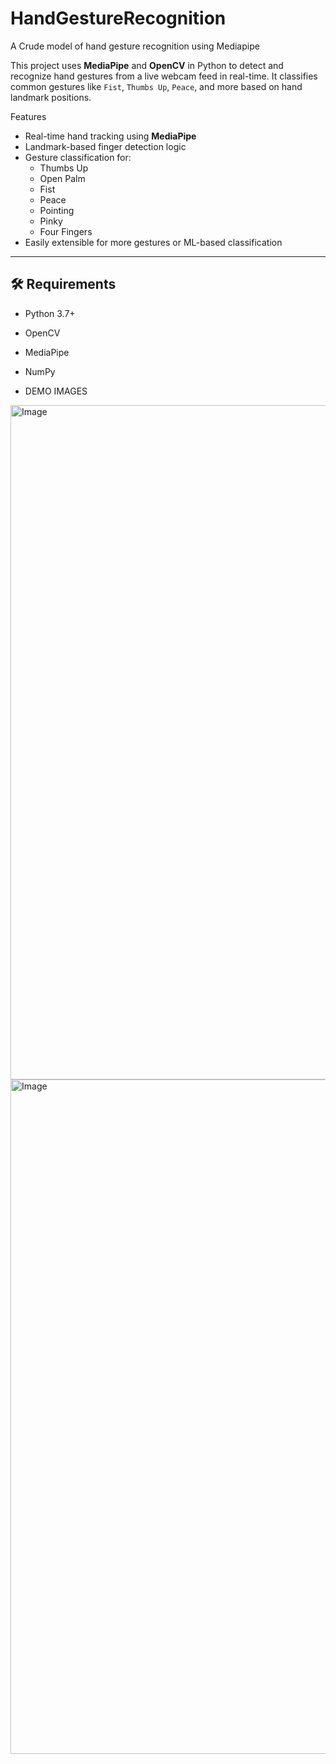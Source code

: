 # HandGestureRecognition
A Crude model of hand gesture recognition using Mediapipe

This project uses **MediaPipe** and **OpenCV** in Python to detect and recognize hand gestures from a live webcam feed in real-time. It classifies common gestures like `Fist`, `Thumbs Up`, `Peace`, and more based on hand landmark positions.



Features

- Real-time hand tracking using **MediaPipe**
- Landmark-based finger detection logic
- Gesture classification for:
  -  Thumbs Up  
  -  Open Palm  
  -  Fist  
  -  Peace  
  -  Pointing  
  -  Pinky  
  -  Four Fingers  
- Easily extensible for more gestures or ML-based classification

---

## 🛠️ Requirements

- Python 3.7+
- OpenCV
- MediaPipe
- NumPy

- DEMO IMAGES
<img width="1919" height="1079" alt="Image" src="https://github.com/user-attachments/assets/8bd59145-5539-4a92-a321-03d352681fb1" />
<img width="1919" height="1079" alt="Image" src="https://github.com/user-attachments/assets/aa5a19c2-8cc5-49ed-a40c-8e973b541b1b" />

